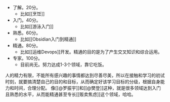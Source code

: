 - 了解。20分。
	- 比如[[烹饪]]
- 入门。40分。
	- 比如[[游泳入门]]
- 熟悉。60分。
	- 比如[[Obsidian入门到精通]]
- 精通。80分。
	- 比如[[运维Devops]]开发。精通的目的是为了产生交叉知识和综合运用。
- 专家。100分。
	- 目前尚无。努力达成1-3个领域，靠它吃饭。

人的精力有限，不能所有感兴趣的事情都达到尽善尽美，所以在接触和学习的初试时刻，就要搞清楚自己的目的和目标，从而确定好该学习目标的分级，根据自身能力和时间，合理分配。
像[[@罗振宇]]和[[@樊登]]这种，就是很多领域达到入门且熟悉的水平，从而能精通甚至专长[[贩卖焦虑]]这个领域，哈哈。
